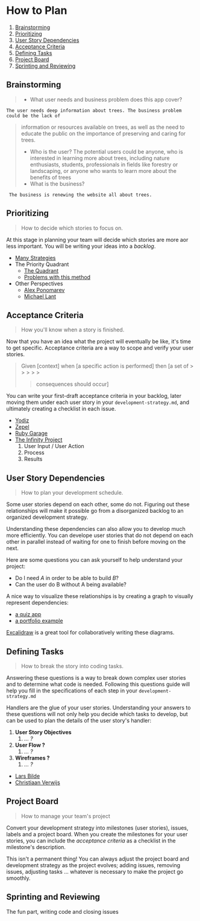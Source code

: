 # How to Plan

1. [Brainstorming](#brainstorming)
1. [Prioritizing](#prioritizing)
1. [User Story Dependencies](#user-story-dependencies)
1. [Acceptance Criteria](#acceptance-criteria)
1. [Defining Tasks](#defining-tasks)
1. [Project Board](#project-board)
1. [Sprinting and Reviewing](#sprinting-and-reviewing)

## Brainstorming

> - What user needs and business problem does this app cover?

    The user needs deep information about trees. The business problem could be the lack of

> information or resources available on trees, as well as the need to educate
> the public on the importance of preserving and caring for trees.
>
> - Who is the user? The potential users could be anyone, who is interested in
>   learning more about trees, including nature enthusiasts, students,
>   professionals in fields like forestry or landscaping, or anyone who wants to
>   learn more about the benefits of trees
> - What is the business?

     The business is renewing the website all about trees.

## Prioritizing

> How to decide which stories to focus on.

At this stage in planning your team will decide which stories are more aor less
important. You will be writing your ideas into a _backlog_.

- [Many Strategies](https://zapier.com/blog/how-to-prioritize)
- The Priority Quadrant
  - [The Quadrant](https://www.youtube.com/watch?v=NGvsxPOmWuw)
  - [Problems with this method](https://www.linkedin.com/pulse/why-prioritization-impacteffort-doesnt-work-itamar-gilad)
- Other Perspectives
  - [Alex Ponomarev](https://medium.com/swlh/prioritizing-user-stories-in-agile-projects-d1dd8dd79165)
  - [Michael Lant](https://michaellant.com/2010/05/21/how-to-easily-prioritize-your-agile-stories/)

## Acceptance Criteria

> How you'll know when a story is finished.

Now that you have an idea what the project will eventually be like, it's time to
get specific. Acceptance criteria are a way to scope and verify your user
stories.

> Given [context] when [a specific action is performed] then [a set of > > > > >
>
> > consequences should occur]

You can write your first-draft acceptance criteria in your backlog, later moving
them under each user story in your `development-strategy.md`, and ultimately
creating a checklist in each issue.

- [Yodiz](https://www.yodiz.com/blog/user-stories-acceptance-definition-and-criteria-in-agile-methodologies/)
- [Zepel](https://zepel.io/agile/acceptance-criteria-for-user-stories/)
- [Ruby Garage](https://rubygarage.org/blog/clear-acceptance-criteria-and-why-its-important)
- [The Infinity Project](https://www.youtube.com/watch?v=KYS0ptJ4JWc)
  1. User Input / User Action
  2. Process
  3. Results

## User Story Dependencies

> How to plan your development schedule.

Some user stories depend on each other, some do not. Figuring out these
relationships will make it possible go from a disorganized backlog to an
organized development strategy.

Understanding these dependencies can also allow you to develop much more
efficiently. You can develope user stories that do not depend on each other in
parallel instead of waiting for one to finish before moving on the next.

Here are some questions you can ask yourself to help understand your project:

- Do I need _A_ in order to be able to build _B_?
- Can the user do B without A being available?

A nice way to visualize these relationships is by creating a graph to visually
represent dependencies:

- [a quiz app](https://excalidraw.com/#json=5248906938023936,dnJz0Qy9tk5M4ho-RUiqYQ)
- [a portfolio example](https://github.com/elewa-student/User-Centered-Development#story-dependencies)

[Excalidraw](https://excalidraw.com/) is a great tool for collaboratively
writing these diagrams.

## Defining Tasks

> How to break the story into coding tasks.

Answering these questions is a way to break down complex user stories and to
determine what code is needed. Following this questions guide will help you fill
in the specifications of each step in your `development-strategy.md`

Handlers are the glue of your user stories. Understanding your answers to these
questions will not only help you decide which tasks to develop, but can be used
to plan the details of the user story's handler:

1. **User Story Objectives**
   1. _... ?_
2. **User Flow ?**
   1. _... ?_
3. **Wireframes ?**
   1. _... ?_

- [Lars Bilde](https://www.youtube.com/watch?v=gZ4uLafsxAk)
- [Christiaan Verwijs](https://medium.com/the-liberators/10-powerful-strategies-for-breaking-down-user-stories-in-scrum-with-cheatsheet-2cd9aae7d0eb)

## Project Board

> How to manage your team's project

Convert your development strategy into milestones (user stories), issues, labels
and a project board. When you create the milestones for your user stories, you
can include the _acceptance criteria_ as a checklist in the milestone's
description.

This isn't a permanent thing! You can always adjust the project board and
development strategy as the project evolves; adding issues, removing issues,
adjusting tasks ... whatever is necessary to make the project go smoothly.

## Sprinting and Reviewing

The fun part, writing code and closing issues
